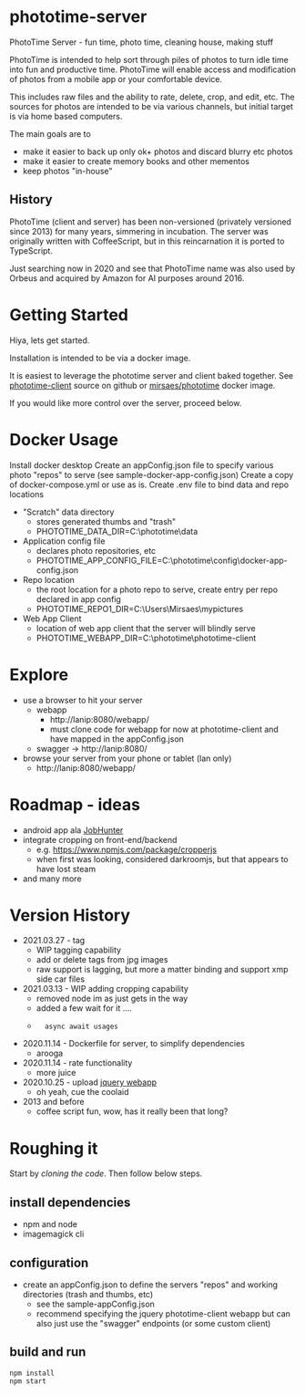 # phototime-server
PhotoTime Server - fun time, photo time, cleaning house, making stuff

PhotoTime is intended to help sort through piles of photos to turn idle time into fun and productive time.
PhotoTime will enable access and modification of photos from a mobile app or your comfortable device.

This includes raw files and the ability to rate, delete, crop, and edit, etc.
The sources for photos are intended to be via various channels, but initial target is via home based computers.

The main goals are to
* make it easier to back up only ok+ photos and discard blurry etc photos
* make it easier to create memory books and other mementos
* keep photos "in-house" 

## History

PhotoTime (client and server) has been non-versioned (privately versioned since 2013) for many years, simmering in incubation.
The server was originally written with CoffeeScript, but in this reincarnation it is ported to TypeScript.

Just searching now in 2020 and see that PhotoTime name was also used by Orbeus and acquired by Amazon for AI purposes around 2016.

# Getting Started
Hiya, lets get started.

Installation is intended to be via a docker image.

It is easiest to leverage the phototime server and client baked together. See [phototime-client](https://github.com/mirsaes/phototime-client) source on github or [mirsaes/phototime](https://gooogle.com) docker image.

If you would like more control over the server, proceed below.

# Docker Usage
Install docker desktop
Create an appConfig.json file to specify various photo "repos" to serve (see sample-docker-app-config.json)
Create a copy of docker-compose.yml or use as is.
Create .env file to bind data and repo locations
* "Scratch" data directory
  * stores generated thumbs and "trash"
  * PHOTOTIME_DATA_DIR=C:\\phototime\\data
* Application config file
  * declares photo repositories, etc
  * PHOTOTIME_APP_CONFIG_FILE=C:\\phototime\\config\\docker-app-config.json
* Repo location
  * the root location for a photo repo to serve, create entry per repo declared in app config
  * PHOTOTIME_REPO1_DIR=C:\\Users\\Mirsaes\\mypictures
* Web App Client
  * location of web app client that the server will blindly serve
  * PHOTOTIME_WEBAPP_DIR=C:\\phototime\\phototime-client
 
# Explore
* use a browser to hit your server
    * webapp
        * http://lanip:8080/webapp/
        * must clone code for webapp for now at phototime-client and have mapped in the appConfig.json
    * swagger -> http://lanip:8080/
* browse your server from your phone or tablet (lan only)
  * http://lanip:8080/webapp/

# Roadmap - ideas
* android app ala [JobHunter](https://play.google.com/store/apps/details?id=com.mirsaes.jobhunter)
* integrate cropping on front-end/backend
  * e.g. https://www.npmjs.com/package/cropperjs
  * when first was looking, considered darkroomjs, but that appears to have lost steam
* and many more
  
# Version History
* 2021.03.27 - tag
  * WIP tagging capability
  * add or delete tags from jpg images
  * raw support is lagging, but more a matter binding and support xmp side car files
* 2021.03.13 - WIP adding cropping capability
  * removed node im as just gets in the way
  * added a few wait for it ....
  *       async await usages
* 2020.11.14 - Dockerfile for server, to simplify dependencies
  * arooga
* 2020.11.14 - rate functionality
  * more juice 
* 2020.10.25 - upload [jquery webapp](https://github.com/mirsaes/phototime-client)
  * oh yeah, cue the coolaid
* 2013 and before
  * coffee script fun, wow, has it really been that long?

# Roughing it
Start by <em>cloning the code</em>.
Then follow below steps.

## install dependencies
* npm and node
* imagemagick cli

## configuration
* create an appConfig.json to define the servers "repos" and working directories (trash and thumbs, etc)
    * see the sample-appConfig.json
    * recommend specifying the jquery phototime-client webapp but can also just use the "swagger" endpoints (or some custom client)

## build and run
```
npm install
npm start
```

